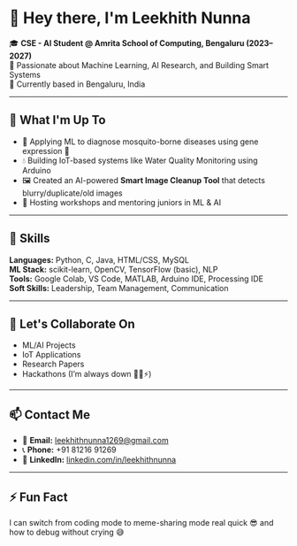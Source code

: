 # 👋 Hey there, I'm Leekhith Nunna

🎓 **CSE - AI Student @ Amrita School of Computing, Bengaluru (2023–2027)**  
🧠 Passionate about Machine Learning, AI Research, and Building Smart Systems  
📍 Currently based in Bengaluru, India

---

## 🚀 What I'm Up To
- 🔬 Applying ML to diagnose mosquito-borne diseases using gene expression 🧬
- 💧 Building IoT-based systems like Water Quality Monitoring using Arduino
- 🖼️ Created an AI-powered **Smart Image Cleanup Tool** that detects blurry/duplicate/old images
- 🧠 Hosting workshops and mentoring juniors in ML & AI

---

## 💼 Skills
**Languages:** Python, C, Java, HTML/CSS, MySQL  
**ML Stack:** scikit-learn, OpenCV, TensorFlow (basic), NLP  
**Tools:** Google Colab, VS Code, MATLAB, Arduino IDE, Processing IDE  
**Soft Skills:** Leadership, Team Management, Communication

---

## 💬 Let's Collaborate On
- ML/AI Projects  
- IoT Applications  
- Research Papers  
- Hackathons (I’m always down 👨‍💻⚡)

---

## 📫 Contact Me
- 📧 **Email:** [leekhithnunna1269@gmail.com](mailto:leekhithnunna1269@gmail.com)  
- 📞 **Phone:** +91 81216 91269  
- 🔗 **LinkedIn:** [linkedin.com/in/leekhithnunna](https://www.linkedin.com/in/leekhith-nunna-454037284/)

---

## ⚡ Fun Fact
I can switch from coding mode to meme-sharing mode real quick 😎 and 
how to debug without crying 😅

<!---
leekhithnunna/leekhithnunna is a ✨ special ✨ repository because its `README.md` (this file) appears on your GitHub profile.
You can click the Preview link to take a look at your changes.
--->
